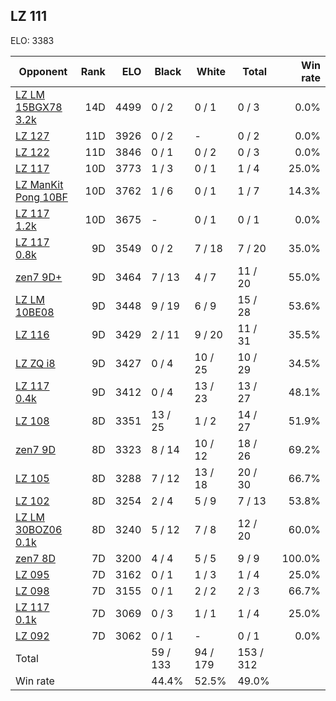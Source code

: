 ## LZ 111 ##

ELO: 3383

Opponent | Rank | ELO | Black | White | Total | Win rate
---------|-----:|----:|-------|-------|-------|-------:
[LZ LM 15BGX78 3.2k](LZ%20LM%2015BGX78%203.2k.md) | 14D | 4499 | 0 / 2 | 0 / 1 | 0 / 3 | 0.0%
[LZ 127](LZ%20127.md) | 11D | 3926 | 0 / 2 | - | 0 / 2 | 0.0%
[LZ 122](LZ%20122.md) | 11D | 3846 | 0 / 1 | 0 / 2 | 0 / 3 | 0.0%
[LZ 117](LZ%20117.md) | 10D | 3773 | 1 / 3 | 0 / 1 | 1 / 4 | 25.0%
[LZ ManKit Pong 10BF](LZ%20ManKit%20Pong%2010BF.md) | 10D | 3762 | 1 / 6 | 0 / 1 | 1 / 7 | 14.3%
[LZ 117 1.2k](LZ%20117%201.2k.md) | 10D | 3675 | - | 0 / 1 | 0 / 1 | 0.0%
[LZ 117 0.8k](LZ%20117%200.8k.md) | 9D | 3549 | 0 / 2 | 7 / 18 | 7 / 20 | 35.0%
[zen7 9D+](zen7%209D+.md) | 9D | 3464 | 7 / 13 | 4 / 7 | 11 / 20 | 55.0%
[LZ LM 10BE08](LZ%20LM%2010BE08.md) | 9D | 3448 | 9 / 19 | 6 / 9 | 15 / 28 | 53.6%
[LZ 116](LZ%20116.md) | 9D | 3429 | 2 / 11 | 9 / 20 | 11 / 31 | 35.5%
[LZ ZQ i8](LZ%20ZQ%20i8.md) | 9D | 3427 | 0 / 4 | 10 / 25 | 10 / 29 | 34.5%
[LZ 117 0.4k](LZ%20117%200.4k.md) | 9D | 3412 | 0 / 4 | 13 / 23 | 13 / 27 | 48.1%
[LZ 108](LZ%20108.md) | 8D | 3351 | 13 / 25 | 1 / 2 | 14 / 27 | 51.9%
[zen7 9D](zen7%209D.md) | 8D | 3323 | 8 / 14 | 10 / 12 | 18 / 26 | 69.2%
[LZ 105](LZ%20105.md) | 8D | 3288 | 7 / 12 | 13 / 18 | 20 / 30 | 66.7%
[LZ 102](LZ%20102.md) | 8D | 3254 | 2 / 4 | 5 / 9 | 7 / 13 | 53.8%
[LZ LM 30BOZ06 0.1k](LZ%20LM%2030BOZ06%200.1k.md) | 8D | 3240 | 5 / 12 | 7 / 8 | 12 / 20 | 60.0%
[zen7 8D](zen7%208D.md) | 7D | 3200 | 4 / 4 | 5 / 5 | 9 / 9 | 100.0%
[LZ 095](LZ%20095.md) | 7D | 3162 | 0 / 1 | 1 / 3 | 1 / 4 | 25.0%
[LZ 098](LZ%20098.md) | 7D | 3155 | 0 / 1 | 2 / 2 | 2 / 3 | 66.7%
[LZ 117 0.1k](LZ%20117%200.1k.md) | 7D | 3069 | 0 / 3 | 1 / 1 | 1 / 4 | 25.0%
[LZ 092](LZ%20092.md) | 7D | 3062 | 0 / 1 | - | 0 / 1 | 0.0%
Total | | | 59 / 133 | 94 / 179 | 153 / 312 | 
Win rate| | | 44.4% | 52.5% | 49.0% | 

